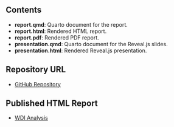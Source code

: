 ## Contents

- **report.qmd**: Quarto document for the report.  
- **report.html**: Rendered HTML report.  
- **report.pdf**: Rendered PDF report.  
- **presentation.qmd**: Quarto document for the Reveal.js slides.    
- **presentation.html**: Rendered Reveal.js presentation.  

## Repository URL

- [GitHub Repository](https://github.com/jbarri8/WDI_Analysis)

## Published HTML Report

- [WDI Analysis](https://jbarri8.github.io/WDI_Analysis/)
